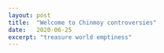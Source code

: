 ```yaml
---
layout: post
title:  "Welcome to Chinmoy controversies"
date:   2020-06-25
excerpt: "treasure world emptiness"
---
```

